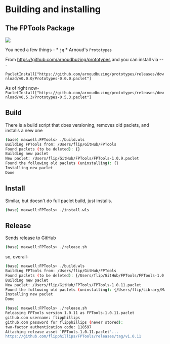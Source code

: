 # Building and installing

## The FPTools Package

![](icon.png)

You need a few things -
    * `jq`
    * Arnoud's `Prototypes` 

From <https://github.com/arnoudbuzing/prototypes> and you can install via ---

`PacletInstall["https://github.com/arnoudbuzing/prototypes/releases/download/v0.0.0/Prototypes-0.0.0.paclet"]`

As of right now- `PacletInstall["https://github.com/arnoudbuzing/prototypes/releases/download/v0.5.3/Prototypes-0.5.3.paclet"]`

## Build

There is a build script that does versioning, removes old paclets, and installs a new one

```bash
(base) maxwell:FPTools> ./build.wls
Building FPTools from: /Users/flip/GitHub/FPTools
Found paclets (to be deleted): {}
Building new paclet
New paclet: /Users/flip/GitHub/FPTools/FPTools-1.0.9.paclet
Found the following old paclets (uninstalling): {}
Installing new paclet
Done
```

## Install

Similar, but doesn't do full paclet build, just installs.

```bash
(base) maxwell:FPTools> ./install.wls
```

## Release

Sends release to GitHub

```bash
(base) maxwell:FPTools> ./release.sh
```
so, overall-

```bash
(base) maxwell:FPTools> ./build.wls 
Building FPTools from: /Users/flip/GitHub/FPTools
Found paclets (to be deleted): {/Users/flip/GitHub/FPTools/FPTools-1.0.10.paclet}
Building new paclet
New paclet: /Users/flip/GitHub/FPTools/FPTools-1.0.11.paclet
Found the following old paclets (uninstalling): {/Users/flip/Library/Mathematica/Paclets/Repository/FPTools-1.0.10}
Installing new paclet
Done
```
```bash
(base) maxwell:FPTools> ./release.sh 
Releasing FPTools version 1.0.11 as FPTools-1.0.11.paclet
github.com username: flipphillips
github.com password for flipphillips (never stored): 
two-factor authentication code: 118597
Attaching release asset `FPTools-1.0.11.paclet'...
https://github.com/flipphillips/FPTools/releases/tag/v1.0.11
```

